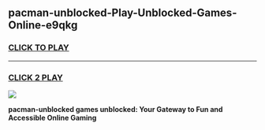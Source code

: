 
## pacman-unblocked-Play-Unblocked-Games-Online-e9qkg
<h3>
<a href="https://premium76.site?title=pacman-unblocked&ref=25A">CLICK TO PLAY</a></h3>
<hr>

<h3>
<a href="https://premium76.site?title=pacman-unblocked&ref=25A">CLICK 2 PLAY</a>
  
</h3>

<a href="https://premium76.site?title=pacman-unblocked&ref=25A"><img src="https://clearcache.store/games.png"></a>


**pacman-unblocked games unblocked: Your Gateway to Fun and Accessible Online Gaming**

